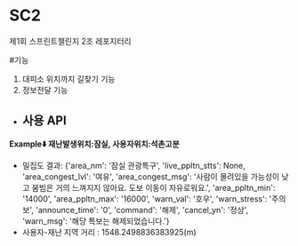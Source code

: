 # SC2
제1회 스프린트챌린지 2조 레포지터리


#기능
1. 대피소 위치까지 길찾기 기능
2. 정보전달 기능
- 사용 API
  - 

**Example⬇️ 재난발생위치:잠실, 사용자위치:석촌고분**
- 밀집도 결과: {'area_nm': '잠실 관광특구', 'live_ppltn_stts': None, 'area_congest_lvl': '여유', 'area_congest_msg': '사람이 몰려있을 가능성이 낮고 붐빔은 거의 느껴지지 않아요. 도보 이동이 자유로워요.', 'area_ppltn_min': '14000', 'area_ppltn_max': '16000', 'warn_val': '호우', 'warn_stress': '주의보', 'announce_time': '0', 'command': '해제', 'cancel_yn': '정상', 'warn_msg': '해당 특보는 해제되었습니다.'}
- 사용자-재난 지역 거리 : 1548.2498836383925(m)
